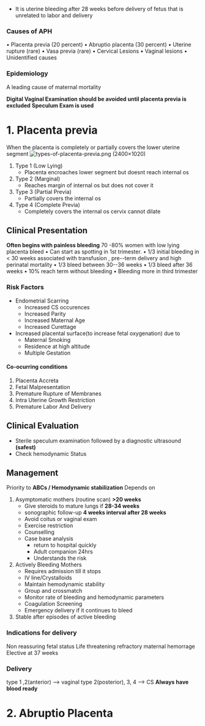 - It is uterine bleeding after 28 weeks before delivery of fetus that is unrelated to labor and delivery
### Causes of APH
• Placenta previa (20 percent)
• Abruptio placenta (30 percent)
• Uterine rupture (rare)
• Vasa previa (rare)
• Cervical Lesions
• Vaginal lesions
• Unidentified causes

### Epidemiology
A leading cause of maternal mortality

**Digital Vaginal Examination should be avoided until placenta previa is excluded**
**Speculum Exam is used**

# 1. Placenta previa
When the placenta is completely or partially covers the lower uterine segment
![types-of-placenta-previa.png (2400×1020)](https://www.invitra.com/en/wp-content/uploads/2019/10/types-of-placenta-previa.png)

1. Type 1 (Low Lying)
	- Placenta encroaches lower segment but doesnt  reach internal os
2. Type 2 (Marginal)
	- Reaches margin of internal os but does not cover it
3. Type 3 (Partial Previa)
	- Partially covers the internal os
4. Type 4 (Complete Previa)
	- Completely covers the internal os cervix cannot dilate

## Clinical Presentation
**Often begins with painless bleeding**
70 -80% women with low lying placenta bleed
• Can start as spotting in 1st trimester.
• 1/3 initial bleeding in < 30 weeks associated
with transfusion , pre--term delivery and
high perinatal mortality
• 1/3 bleed between 30--36 weeks
• 1/3 bleed after 36 weeks
• 10% reach term without bleeding
• Bleeding more in third trimester

### Risk Factors
- Endometrial Scarring 
	- Increased CS occurences
	- Increased Parity
	- Increased Maternal Age
	- Increased Curettage
- Increased placental surface(to increase fetal oxygenation) due to
	- Maternal Smoking
	- Residence at high altitude
	- Multiple Gestation
#### Co-ocurring conditions
1. Placenta Accreta
2. Fetal Malpresentation
3. Premature Rupture of Membranes
4. Intra Uterine Growth Restriction
5. Premature Labor And Delivery

## Clinical Evaluation
- Sterile speculum examination followed by a diagnostic ultrasound **(safest)**
-  Check hemodynamic Status
## Management
Priority to **ABCs / Hemodynamic stabilization**
Depends on 
1. Asymptomatic mothers (routine scan) **>20 weeks**
	- Give steroids to mature lungs if **28-34 weeks**
	- sonographic follow-up **4 weeks interval after 28 weeks**
	- Avoid coitus or vaginal exam
	- Exercise restriction
	- Counselling 
	- Case base analysis
		- return to hospital quickly
		- Adult companion 24hrs
		- Understands the risk
2. Actively Bleeding Mothers 
	- Requires admission till it stops
	- IV line/Crystalloids
	- Maintain hemodynamic stability
	- Group and crossmatch
	- Monitor rate of bleeding and hemodynamic parameters
	- Coagulation Screening
	- Emergency delivery if it continues to bleed
3. Stable after episodes of active bleeding

### Indications for delivery
Non reassuring fetal status
Life threatening refractory maternal hemorrage
Elective at 37 weeks

### Delivery
type 1 ,2(anterior) --> vaginal
type 2(posterior), 3, 4 --> CS
**Always have blood ready**

# 2. Abruptio Placenta